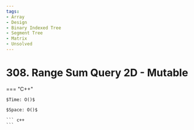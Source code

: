 ```yaml
---
tags:
- Array
- Design
- Binary Indexed Tree
- Segment Tree
- Matrix
- Unsolved
---
```



# 308. Range Sum Query 2D - Mutable

=== "C++"

    $Time: O()$

    $Space: O()$

    ``` c++
    ```
